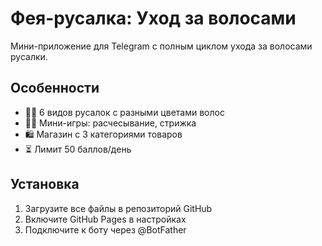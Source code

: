 # Фея-русалка: Уход за волосами

Мини-приложение для Telegram с полным циклом ухода за волосами русалки.

## Особенности
- 🧜‍♀️ 6 видов русалок с разными цветами волос
- 💇‍♀️ Мини-игры: расчесывание, стрижка
- 🛍️ Магазин с 3 категориями товаров
- ⏳ Лимит 50 баллов/день

## Установка
1. Загрузите все файлы в репозиторий GitHub
2. Включите GitHub Pages в настройках
3. Подключите к боту через @BotFather